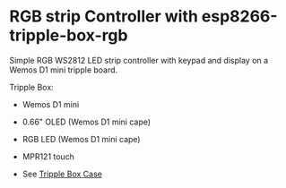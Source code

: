# RGB strip Controller with esp8266-tripple-box-rgb
Simple RGB WS2812 LED strip controller with keypad and display on a Wemos D1 mini tripple board.

Tripple Box: 
* Wemos D1 mini 
* 0.66" OLED (Wemos D1 mini cape)
* RGB LED (Wemos D1 mini cape)
* MPR121 touch

* See [Tripple Box Case](https://github.com/rubienr/cad/tree/master/esp/wemos-d1-mini-tripple-board-box) 
